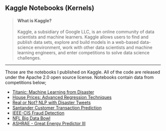 ## Kaggle Notebooks (Kernels)

> #### **What is Kaggle?**
> Kaggle, a subsidiary of Google LLC, is an online community of data scientists and machine learners. Kaggle allows users to find and publish data sets, explore and build models in a web-based data-science environment, work with other data scientists and machine learning engineers, and enter competitions to solve data science challenges.

------------------------------------------------------------
Those are the notebooks I published on Kaggle. All of the code are released under the Apache 2.0 open source license. Notebooks contain data from competitions below;
 
* [Titanic: Machine Learning from Disaster](https://www.kaggle.com/c/titanic)
* [House Prices: Advanced Regression Techniques](https://www.kaggle.com/c/house-prices-advanced-regression-techniques)
* [Real or Not? NLP with Disaster Tweets](https://www.kaggle.com/c/nlp-getting-started)
* [Santander Customer Transaction Prediction](https://www.kaggle.com/c/santander-customer-transaction-prediction)
* [IEEE-CIS Fraud Detection](https://www.kaggle.com/c/ieee-fraud-detection)
* [NFL Big Data Bowl](https://www.kaggle.com/c/nfl-big-data-bowl-2020)
* [ASHRAE - Great Energy Predictor III](https://www.kaggle.com/c/ashrae-energy-prediction)

